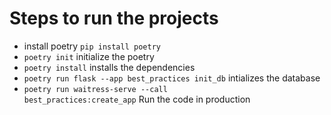 # Steps to run the projects
- install poetry <code>pip install poetry</code>
- <code>poetry init</code> initialize the poetry
- <code>poetry install</code> installs the dependencies
- <code>poetry run flask --app best_practices init_db</code> intializes the database
- <code>poetry run waitress-serve --call best_practices:create_app</code> Run the code in production
